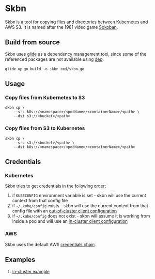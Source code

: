 # Skbn

Skbn is a tool for copying files and directories between Kubernetes and AWS S3. It is named after the 1981 video game [Sokoban](https://en.wikipedia.org/wiki/Sokoban).


## Build from source

Skbn uses [glide](https://github.com/Masterminds/glide) as a dependency management tool, since some of the referenced packages are not available using [dep](https://github.com/golang/dep).

`glide up`
`go build -o skbn cmd/skbn.go`


## Usage

### Copy files from Kubernetes to S3

```
skbn cp \
    --src k8s://<namespace>/<podName>/<containerName>/<path> \
    --dst s3://<bucket>/<path>
```

### Copy files from S3 to Kubernetes

```
skbn cp \
    --src s3://<bucket>/<path> \
    --dst k8s://<namespace>/<podName>/<containerName>/<path>
```

## Credentials


### Kubernetes

Skbn tries to get credentials in the following order:
1. if `KUBECONFIG` environment variable is set - skbn will use the current context from that config file
2. if `~/.kube/config` exists - skbn will use the current context from that config file with an [out-of-cluster client configuration](https://github.com/kubernetes/client-go/tree/master/examples/out-of-cluster-client-configuration)
3. if `~/.kube/config` does not exist - skbn will assume it is working from inside a pod and will use an [in-cluster client configuration](https://github.com/kubernetes/client-go/tree/master/examples/in-cluster-client-configuration)


### AWS

Skbn uses the default AWS [credentials chain](https://docs.aws.amazon.com/sdk-for-go/v1/developer-guide/configuring-sdk.html).

## Examples

1. [In-cluster example](https://github.com/maorfr/skbn/tree/master/examples/in-cluster)